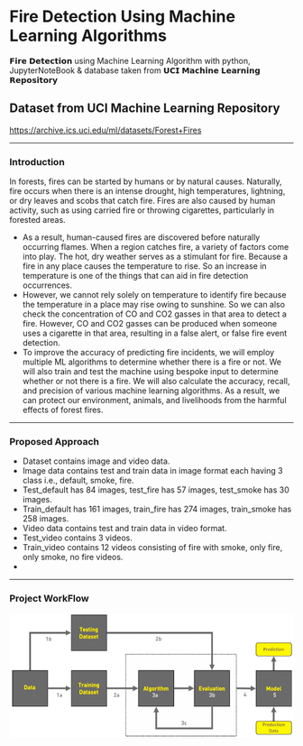 # Fire Detection Using Machine Learning Algorithms
𝗙𝗶𝗿𝗲 𝗗𝗲𝘁𝗲𝗰𝘁𝗶𝗼𝗻 using Machine Learning Algorithm with python, JupyterNoteBook & database taken from 𝗨𝗖𝗜 𝗠𝗮𝗰𝗵𝗶𝗻𝗲 𝗟𝗲𝗮𝗿𝗻𝗶𝗻𝗴 𝗥𝗲𝗽𝗼𝘀𝗶𝘁𝗼𝗿𝘆
## Dataset from UCI Machine Learning Repository
https://archive.ics.uci.edu/ml/datasets/Forest+Fires

---

### Introduction

In forests, fires can be started by humans or by natural causes. Naturally, fire occurs when there is an intense drought, high temperatures, lightning, or dry leaves and scobs that catch fire. Fires are also caused by human activity, such as using carried fire or throwing cigarettes, particularly in forested areas.

+ As a result, human-caused fires are discovered before naturally occurring flames. When a region catches fire, a variety of factors come into play. The hot, dry weather serves as a stimulant for fire. Because a fire in any place causes the temperature to rise. So an increase in temperature is one of the things that can aid in fire detection occurrences.
+ However, we cannot rely solely on temperature to identify fire because the temperature in a place may rise owing to sunshine. So we can also check the concentration of CO and CO2 gasses in that area to detect a fire. However, CO and CO2 gasses can be produced when someone uses a cigarette in that area, resulting in a false alert, or false fire event detection.
+ To improve the accuracy of predicting fire incidents, we will employ multiple ML algorithms to determine whether there is a fire or not. We will also train and test the machine using bespoke input to determine whether or not there is a fire. We will also calculate the accuracy, recall, and precision of various machine learning algorithms. As a result, we can protect our environment, animals, and livelihoods from the harmful effects of forest fires.

---

### Proposed Approach
+ Dataset contains image and video data.
+ Image data contains test and train data in image format each having 3 class i.e., default, smoke, fire.
+ Test_default has 84 images, test_fire has 57 images, test_smoke has 30 images.
+ Train_default has 161 images, train_fire has 274 images, train_smoke has 258 images.
+ Video data contains test and train data in video format.
+ Test_video contains 3 videos.
+ Train_video contains 12 videos consisting of fire with smoke, only fire, only smoke, no fire videos.
+ 
---

### Project WorkFlow
![Project WorkFlow](./Project-Workflow-Diagram.jpg)


